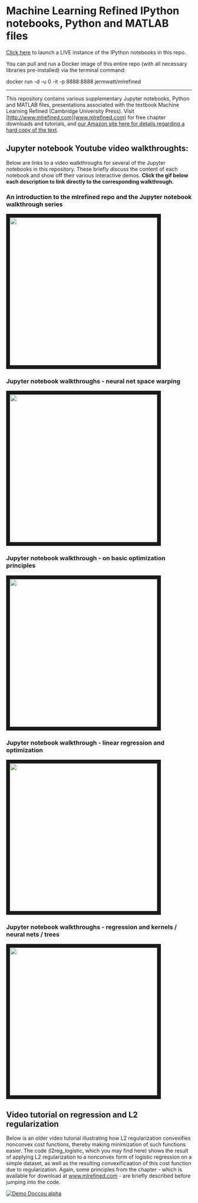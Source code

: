 # Machine Learning Refined IPython notebooks, Python and MATLAB files

[Click here](http://35.167.211.239:8000/) to launch a LIVE instance of the IPython notebooks in this repo.  

You can pull and run a Docker image of this entire repo (with all necessary libraries pre-installed) via the terminal command: 

docker run -d -u 0 -it -p 8888:8888 jermwatt/mlrefined

- - -
This repository contains various supplementary Jupyter notebooks, Python and MATLAB files, presentations associated with the textbook Machine Learning Refined (Cambridge University Press). Visit [http://www.mlrefined.com](www.mlrefined.com) for free chapter downloads and tutorials, and [our Amazon site here for details regarding a hard copy of the text](https://www.amazon.com/Machine-Learning-Refined-Foundations-Applications/dp/1107123526/ref=sr_1_1?ie=UTF8&qid=1471025359&sr=8-1&keywords=machine+learning+refined).

## Jupyter notebook Youtube video walkthroughts:

Below are links to a video walkthroughs for several of the Jupyter notebooks in this repository.  These briefly discuss the content of each notebook and show off their various interactive demos.  **Click the gif below each description to link directly to the corresponding walkthrough.**


### An introduction to the mlrefined repo and the Jupyter notebook walkthrough series
<a href="https://www.youtube.com/watch?v=qAHp91oaPmA&list=PLP4qPrZ20QB5IjpN0iQTgCepv54yA6kVF&index=1
" target="_blank"><img src="https://j.gifs.com/g5yPoZ.gif" 
alt="" width="400" height="400" border="10" /></a>



### Jupyter notebook walkthroughs - neural net space warping
<a href="(https://www.youtube.com/watch?v=8T56K8oou9Q&list=PLP4qPrZ20QB5IjpN0iQTgCepv54yA6kVF&index=5
" target="_blank"><img src="https://j.gifs.com/58Mg5A.gif" 
alt="" width="400" height="400" border="10" /></a>



### Jupyter notebook walkthrough - on basic optimization principles
<a href="(https://www.youtube.com/watch?v=l248ub44TRs&index=2&list=PLP4qPrZ20QB5IjpN0iQTgCepv54yA6kVF
" target="_blank"><img src="https://j.gifs.com/vgwk1L.gif" 
alt="" width="400" height="400" border="10" /></a>



### Jupyter notebook walkthrough - linear regression and optimization
<a href="(https://www.youtube.com/watch?v=5-QY6MCt7fo&index=3&list=PLP4qPrZ20QB5IjpN0iQTgCepv54yA6kVF
" target="_blank"><img src="https://j.gifs.com/Z4gR12.gif" 
alt="" width="400" height="400" border="10" /></a>



### Jupyter notebook walkthroughs - regression and kernels / neural nets / trees
<a href="(https://www.youtube.com/watch?v=VITu0cHBQto&index=4&list=PLP4qPrZ20QB5IjpN0iQTgCepv54yA6kVF
" target="_blank"><img src="https://j.gifs.com/pgnP3m.gif" 
alt="" width="400" height="400" border="10" /></a>




## Video tutorial on regression and L2 regularization

Below is an older video tutorial illustrating how L2 regularization convexifies nonconvex cost functions, thereby making minimization of such functions easier.  The code (l2reg_logistic, which you may find here) shows the result of applying L2 regularization to a nonconvex form of logistic regression on a simple dataset, as well as the resulting convexificaation of this cost function due to regularization.   Again, some principles from the chapter - which is available for download at www.mlrefined.com -  are briefly described before jumping into the code.

[![Demo Doccou alpha](https://j.gifs.com/AD8OG1.gif)](https://youtu.be/ON_7wm-Qe6c)


